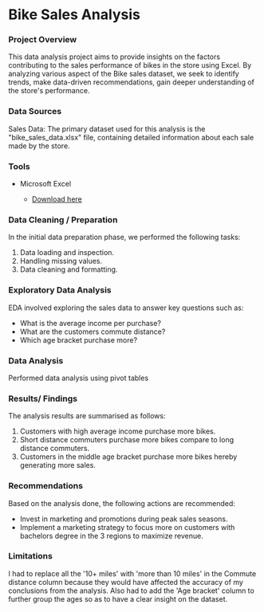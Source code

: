 # Bike Sales Analysis

### Project Overview

This data analysis project aims to provide insights on the factors contributing to the sales performance of bikes in the store using Excel. By analyzing various aspect of the Bike sales dataset, we seek to identify trends, make data-driven recommendations, gain deeper understanding of the store's performance.

### Data Sources

Sales Data: The primary dataset used for this analysis is the "bike_sales_data.xlsx" file, containing detailed information about each sale made by the store.

### Tools

- Microsoft Excel

  - [Download here](https://microsoft.com)

### Data Cleaning / Preparation

In the initial data preparation phase, we performed the following tasks:
1. Data loading and inspection.
2. Handling missing values.
3. Data cleaning and formatting.

### Exploratory Data Analysis

EDA involved exploring the sales data to answer key questions such as:

- What is the average income per purchase?
- What are the customers commute distance?
- Which age bracket purchase more?

### Data Analysis

Performed data analysis using pivot tables





### Results/ Findings

The analysis results are summarised as follows:
1. Customers with high average income purchase more bikes.
2. Short distance commuters purchase more bikes compare to long distance commuters.
3. Customers in the middle age bracket purchase more bikes hereby generating more sales.

### Recommendations

Based on the analysis done, the following actions are recommended:
- Invest in marketing and promotions during peak sales seasons. 
- Implement a marketing strategy to focus more on customers with bachelors degree in the 3 regions to maximize revenue.

### Limitations

I had to replace all the '10+ miles' with 'more than 10 miles' in the Commute distance column because they would have affected the accuracy of my conclusions from the analysis. Also had to add the 'Age bracket' column to further group the ages so as to have a clear insight on the dataset. 

